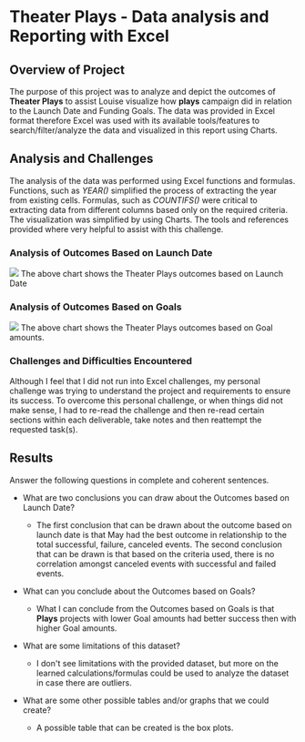 # Theater Plays - Data analysis and Reporting with Excel 

## Overview of Project
The purpose of this project was to analyze and depict the outcomes of **Theater Plays** to assist Louise visualize how **plays** campaign did in relation to the Launch Date and Funding Goals.  The data was provided in Excel format therefore Excel was used with its available tools/features to search/filter/analyze the data and visualized in this report using Charts.

## Analysis and Challenges
The analysis of the data was performed using Excel functions and formulas.  Functions, such as *YEAR()* simplified the process of extracting the year from existing cells.  Formulas, such as *COUNTIFS()* were critical to extracting data from different columns based only on the required criteria.  The visualization was simplified by using Charts.  The tools and references provided where very helpful to assist with this challenge.

### Analysis of Outcomes Based on Launch Date
<image src="./resources/Theater_Outcomes_vs_Launch.png">
  The above chart shows the Theater Plays outcomes based on Launch Date 

### Analysis of Outcomes Based on Goals
<image src="./resources/Outcomes_vs_Goals.png">
  The above chart shows the Theater Plays outcomes based on Goal amounts.

### Challenges and Difficulties Encountered
Although I feel that I did not run into Excel challenges, my personal challenge was trying to understand the project and requirements to ensure its success.  To overcome this personal challenge, or when things did not make sense, I had to re-read the challenge and then re-read certain sections within each deliverable, take notes and then reattempt the requested task(s).

## Results
Answer the following questions in complete and coherent sentences.

- What are two conclusions you can draw about the Outcomes based on Launch Date?
	- The first conclusion that can be drawn about the outcome based on launch date is that May had the best outcome in relationship to the total successful, failure, canceled events.  The second conclusion that can be drawn is that based on the criteria used, there is no correlation amongst canceled events with successful and failed events.

- What can you conclude about the Outcomes based on Goals?
	- What I can conclude from the Outcomes based on Goals is that **Plays** projects with lower Goal amounts had better success then with higher Goal amounts.

- What are some limitations of this dataset?
	- I don't see limitations with the provided dataset, but more on the learned calculations/formulas could be used to analyze the dataset in case there are outliers. 

- What are some other possible tables and/or graphs that we could create?
	- A possible table that can be created is the box plots.

